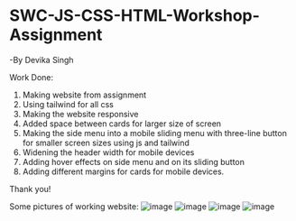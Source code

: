 # SWC-JS-CSS-HTML-Workshop-Assignment
-By Devika Singh

Work Done:
1. Making website from assignment
2. Using tailwind for all css
3. Making the website responsive
4. Added space between cards for larger size of screen
5. Making the side menu into a mobile sliding menu with three-line button for smaller screen sizes using js and tailwind
6. Widening the header width for mobile devices
7. Adding hover effects on side menu and on its sliding button
8. Adding different margins for cards for mobile devices.

Thank you!

Some pictures of working website:
![image](https://user-images.githubusercontent.com/95178561/177647989-8f1f9250-8c9d-44ec-91b6-ac08f82e21d6.png)
![image](https://user-images.githubusercontent.com/95178561/177648058-f6fda498-7531-4801-81f7-ad0777a50a95.png)
![image](https://user-images.githubusercontent.com/95178561/177648102-b20a90d7-5951-455a-bbd4-f187947b1948.png)
![image](https://user-images.githubusercontent.com/95178561/177648154-d5f0534c-decb-4b43-8b65-c4d2f51aec98.png)




